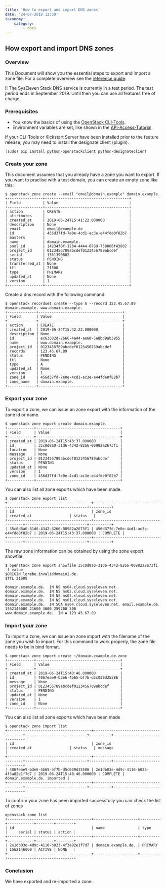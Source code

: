 ```yaml
---
title: 'How to export and import DNS zones'
date: '24-07-2019 12:00'
taxonomy:
    category:
        - docs
---
```


## How export and import DNS zones

### Overview

This Document will show you the essential steps to export and import a zone file.
For a complete overview see the [reference guide](../../04.Reference/07.dns/docs.en.md).

!! The SysEleven Stack DNS service is currently in a test period. The test period ends in September 2019. Until then you can use all features free of charge.

### Prerequisites

* You know the basics of using the [OpenStack CLI-Tools](../../03.Howtos/02.openstack-cli/docs.en.md).
* Environment variables are set, like shown in the [API-Access-Tutorial](../../02.Tutorials/02.api-access/docs.en.md).

If your CLI-Tools or Kickstart Server have been installed prior to the feature release, you may need to install the designate client (plugin).

```shell
(sudo) pip install python-openstackclient python-designateclient
```

### Create your zone

This document assumes that you already have a zone you want to export. If you want to practise with a test domain, you can create an empty zone like this:

```shell
$ openstack zone create --email "email@domain.example" domain.example.
+----------------+--------------------------------------+
| Field          | Value                                |
+----------------+--------------------------------------+
| action         | CREATE                               |
| attributes     |                                      |
| created_at     | 2019-06-24T15:41:22.000000           |
| description    | None                                 |
| email          | email@example.de                     |
| id             | 456d37fd-7e0e-4cd1-ac3e-e44fde0f82b7 |
| masters        |                                      |
| name           | domain.example.                      |
| pool_id        | 14234f0f-1234-4444-6789-758006f43802 |
| project_id     | 0123456789abcdef0123456789abcdef     |
| serial         | 1561390882                           |
| status         | PENDING                              |
| transferred_at | None                                 |
| ttl            | 21600                                |
| type           | PRIMARY                              |
| updated_at     | None                                 |
| version        | 1                                    |
+----------------+--------------------------------------+
```

Create a dns record with the following command:

```shell
$ openstack recordset create --type A --record 123.45.67.89 domain.example. www.domain.example.
+-------------+--------------------------------------+
| Field       | Value                                |
+-------------+--------------------------------------+
| action      | CREATE                               |
| created_at  | 2019-06-24T15:42:22.000000           |
| description | None                                 |
| id          | ec63302d-2666-4a44-ae60-5e8bd9ab3955 |
| name        | www.domain.example.                  |
| project_id  | 0123456789abcdef0123456789abcdef     |
| records     | 123.45.67.89                         |
| status      | PENDING                              |
| ttl         | None                                 |
| type        | A                                    |
| updated_at  | None                                 |
| version     | 1                                    |
| zone_id     | 456d37fd-7e0e-4cd1-ac3e-e44fde0f82b7 |
| zone_name   | domain.example.                      |
+-------------+--------------------------------------+
```

### Export your zone

To export a zone, we can issue an zone export with the information of the zone id or name.

```shell
$ openstack zone export create domain.example.
+------------+--------------------------------------+
| Field      | Value                                |
+------------+--------------------------------------+
| created_at | 2019-06-24T15:43:37.000000           |
| id         | 35c0d8a0-31d6-4342-8266-00982a2673f1 |
| location   | None                                 |
| message    | None                                 |
| project_id | 0123456789abcdef0123456789abcdef     |
| status     | PENDING                              |
| updated_at | None                                 |
| version    | 1                                    |
| zone_id    | 456d37fd-7e0e-4cd1-ac3e-e44fde0f82b7 |
+------------+--------------------------------------+
```

You can also list all zone exports which have been made. 

```shell
$ openstack zone export list
+--------------------------------------+--------------------------------------+----------------------------+----------+
| id                                   | zone_id                              | created_at                 | status   |
+--------------------------------------+--------------------------------------+----------------------------+----------+
| 35c0d8a0-31d6-4342-8266-00982a2673f1 | 456d37fd-7e0e-4cd1-ac3e-e44fde0f82b7 | 2019-06-24T15:43:37.000000 | COMPLETE |
+--------------------------------------+--------------------------------------+----------------------------+----------+
```

The raw zone information can be obtained by using the zone export showfile.

```shell
$ openstack zone export showfile 35c0d8a0-31d6-4342-8266-00982a2673f1 -f value
$ORIGIN lgrebe.invaliddomain2.de.
$TTL 21600

domain.example.de.  IN NS ns04.cloud.syseleven.net.
domain.example.de.  IN NS ns02.cloud.syseleven.net.
domain.example.de.  IN NS ns03.cloud.syseleven.net.
domain.example.de.  IN NS ns01.cloud.syseleven.net.
domain.example.de.  IN SOA ns04.cloud.syseleven.net. email.example.de. 1562146000 21600 3600 259200 300
www.domain.example.de.  IN A 123.45.67.89
```

### Import your zone

To import a zone, we can issue an zone import with the filename of the zone you wish to import. For this command to work properly, the zone file needs to be in bind format.

```shell
$ openstack zone import create ~/domain.example.de.zone
+------------+--------------------------------------+
| Field      | Value                                |
+------------+--------------------------------------+
| created_at | 2019-06-24T15:48:46.000000           |
| id         | 4067eae9-b3e6-4b65-bf7b-d5c039d35586 |
| message    | None                                 |
| project_id | 0123456789abcdef0123456789abcdef     |
| status     | PENDING                              |
| updated_at | None                                 |
| version    | 1                                    |
| zone_id    | None                                 |
+------------+--------------------------------------+
```

You can also list all zone exports which have been made

```shell
$ openstack zone import list
+--------------------------------------+--------------------------------------+----------------------------+----------+-----------------------------+
| id                                   | zone_id                              | created_at                 | status   | message                     |
+--------------------------------------+--------------------------------------+----------------------------+----------+-----------------------------+
| 4067eae9-b3e6-4b65-bf7b-d5c039d35586 | 2e1db03e-4d9c-4116-b023-4f3a82e1f7d7 | 2019-06-24T15:48:46.000000 | COMPLETE | domain.example.de. imported |
+--------------------------------------+--------------------------------------+----------------------------+----------+-----------------------------+
```

To confirm your zone has been imported successfully you can check the list of zones

```shell
openstack zone list
+--------------------------------------+--------------------+---------+------------+--------+--------+
| id                                   | name               | type    |     serial | status | action |
+--------------------------------------+--------------------+---------+------------+--------+--------+
| 2e1db03e-4d9c-4116-b023-4f3a82e1f7d7 | domain.example.de. | PRIMARY | 1562146000 | ACTIVE | NONE   |
+--------------------------------------+--------------------+---------+------------+--------+--------+
```

### Conclusion

We have exported and re-imported a zone.
